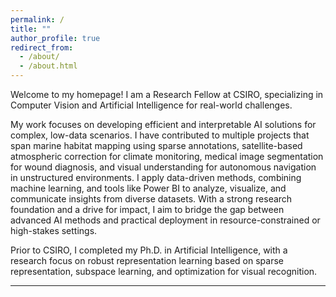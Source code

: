 ```yaml
---
permalink: /
title: ""
author_profile: true
redirect_from: 
  - /about/
  - /about.html
---
```

Welcome to my homepage! I am a Research Fellow at CSIRO, specializing in Computer Vision and Artificial Intelligence for real-world challenges.

My work focuses on developing efficient and interpretable AI solutions for complex, low-data scenarios. I have contributed to multiple projects that span marine habitat mapping using sparse annotations, satellite-based atmospheric correction for climate monitoring, medical image segmentation for wound diagnosis, and visual understanding for autonomous navigation in unstructured environments.
I apply data-driven methods, combining machine learning, and tools like Power BI to analyze, visualize, and communicate insights from diverse datasets. With a strong research foundation and a drive for impact, I aim to bridge the gap between advanced AI methods and practical deployment in resource-constrained or high-stakes settings.

Prior to CSIRO, I completed my Ph.D. in Artificial Intelligence, with a research focus on robust representation learning based on sparse representation, subspace learning, and optimization for visual recognition.

------

